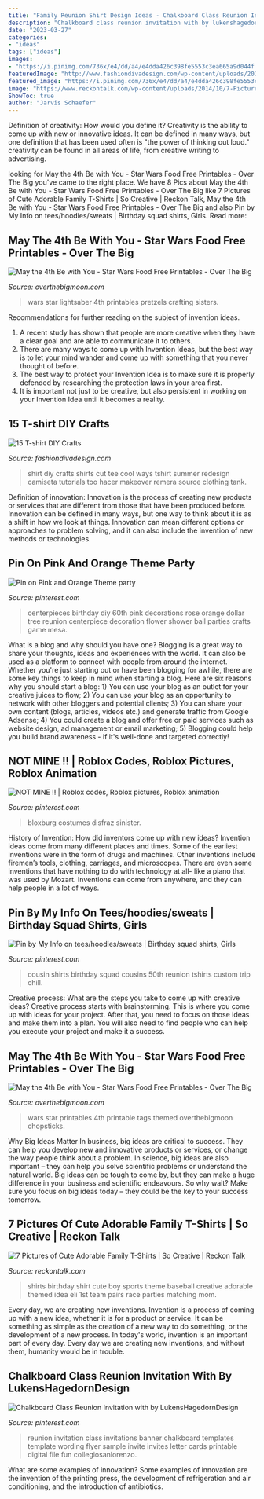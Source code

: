 ```yaml
---
title: "Family Reunion Shirt Design Ideas - Chalkboard Class Reunion Invitation With By Lukenshagedorndesign"
description: "Chalkboard class reunion invitation with by lukenshagedorndesign"
date: "2023-03-27"
categories:
- "ideas"
tags: ["ideas"]
images:
- "https://i.pinimg.com/736x/e4/dd/a4/e4dda426c398fe5553c3ea665a9d044f.jpg"
featuredImage: "http://www.fashiondivadesign.com/wp-content/uploads/2013/08/enhanced-buzz-26842-1368417982-9.jpg"
featured_image: "https://i.pinimg.com/736x/e4/dd/a4/e4dda426c398fe5553c3ea665a9d044f.jpg"
image: "https://www.reckontalk.com/wp-content/uploads/2014/10/7-Pictures-of-Cute-Adorable-Family-T-Shirts-So-Creative-1.jpg"
ShowToc: true
author: "Jarvis Schaefer"
---
```



Definition of creativity: How would you define it?
Creativity is the ability to come up with new or innovative ideas. It can be defined in many ways, but one definition that has been used often is "the power of thinking out loud." creativity can be found in all areas of life, from creative writing to advertising.

	

		
looking for May the 4th Be with You - Star Wars Food Free Printables - Over The Big you've came to the right place. We have 8 Pics about May the 4th Be with You - Star Wars Food Free Printables - Over The Big like 7 Pictures of Cute Adorable Family T-Shirts | So Creative | Reckon Talk, May the 4th Be with You - Star Wars Food Free Printables - Over The Big and also Pin by My Info on tees/hoodies/sweats | Birthday squad shirts, Girls. Read more:
		
    
## May The 4th Be With You - Star Wars Food Free Printables - Over The Big

<img loading=lazy src="http://overthebigmoon.com/wp-content/uploads/2015/04/star-wars-lightsaber-pretzels1.jpg" onerror="this.onerror=null;this.src='https://tse4.mm.bing.net/th?id=OIP.1aJSsBKtkT-F9wxWpej0QAHaKL&amp;pid=15.1';" alt="May the 4th Be with You - Star Wars Food Free Printables - Over The Big">

_Source: overthebigmoon.com_

>wars star lightsaber 4th printables pretzels crafting sisters. 

	

Recommendations for further reading on the subject of invention ideas.
1. A recent study has shown that people are more creative when they have a clear goal and are able to communicate it to others.
2. There are many ways to come up with Invention Ideas, but the best way is to let your mind wander and come up with something that you never thought of before. 
3. The best way to protect your Invention Idea is to make sure it is properly defended by researching the protection laws in your area first. 
4. It is important not just to be creative, but also persistent in working on your Invention Idea until it becomes a reality.

    
## 15 T-shirt DIY Crafts

<img loading=lazy src="http://www.fashiondivadesign.com/wp-content/uploads/2013/08/enhanced-buzz-26842-1368417982-9.jpg" onerror="this.onerror=null;this.src='https://tse2.mm.bing.net/th?id=OIP.JT6h5KcuZi2L6WR2jAL8zgHaO3&amp;pid=15.1';" alt="15 T-shirt DIY Crafts">

_Source: fashiondivadesign.com_

>shirt diy crafts shirts cut tee cool ways tshirt summer redesign camiseta tutorials too hacer makeover remera source clothing tank. 

	

Definition of innovation:
Innovation is the process of creating new products or services that are different from those that have been produced before. Innovation can be defined in many ways, but one way to think about it is as a shift in how we look at things. Innovation can mean different options or approaches to problem solving, and it can also include the invention of new methods or technologies.

    
## Pin On Pink And Orange Theme Party

<img loading=lazy src="https://i.pinimg.com/736x/24/ce/8c/24ce8cf03b6a09562682b91a7d8b90c2--reunion-centerpieces-diy-centerpieces.jpg" onerror="this.onerror=null;this.src='https://tse1.mm.bing.net/th?id=OIP.t9kZPybWQfXl2-Mxt9_ZoQHaNK&amp;pid=15.1';" alt="Pin on Pink and Orange Theme party">

_Source: pinterest.com_

>centerpieces birthday diy 60th pink decorations rose orange dollar tree reunion centerpiece decoration flower shower ball parties crafts game mesa. 

	

What is a blog and why should you have one?
Blogging is a great way to share your thoughts, ideas and experiences with the world. It can also be used as a platform to connect with people from around the internet. Whether you're just starting out or have been blogging for awhile, there are some key things to keep in mind when starting a blog. Here are six reasons why you should start a blog: 1) You can use your blog as an outlet for your creative juices to flow; 2) You can use your blog as an opportunity to network with other bloggers and potential clients; 3) You can share your own content (blogs, articles, videos etc.) and generate traffic from Google Adsense; 4) You could create a blog and offer free or paid services such as website design, ad management or email marketing; 5) Blogging could help you build brand awareness - if it's well-done and targeted correctly!

    
## NOT MINE !! | Roblox Codes, Roblox Pictures, Roblox Animation

<img loading=lazy src="https://i.pinimg.com/736x/e4/dd/a4/e4dda426c398fe5553c3ea665a9d044f.jpg" onerror="this.onerror=null;this.src='https://tse2.mm.bing.net/th?id=OIP.iilf4hNT8cgMF83vaUZicwHaIH&amp;pid=15.1';" alt="NOT MINE !! | Roblox codes, Roblox pictures, Roblox animation">

_Source: pinterest.com_

>bloxburg costumes disfraz sinister. 

	

History of Invention: How did inventors come up with new ideas?
Invention ideas come from many different places and times. Some of the earliest inventions were in the form of drugs and machines. Other inventions include firemen’s tools, clothing, carriages, and microscopes. There are even some inventions that have nothing to do with technology at all- like a piano that was used by Mozart. Inventions can come from anywhere, and they can help people in a lot of ways.

    
## Pin By My Info On Tees/hoodies/sweats | Birthday Squad Shirts, Girls

<img loading=lazy src="https://i.pinimg.com/736x/95/77/66/9577669f99137b58e1e6c2a9c7a12892.jpg" onerror="this.onerror=null;this.src='https://tse4.mm.bing.net/th?id=OIP.usx-tPV_CmOFBgvm_I8ZgAHaI1&amp;pid=15.1';" alt="Pin by My Info on tees/hoodies/sweats | Birthday squad shirts, Girls">

_Source: pinterest.com_

>cousin shirts birthday squad cousins 50th reunion tshirts custom trip chill. 

	

Creative process: What are the steps you take to come up with creative ideas?
Creative process starts with brainstorming. This is where you come up with ideas for your project. After that, you need to focus on those ideas and make them into a plan. You will also need to find people who can help you execute your project and make it a success.

    
## May The 4th Be With You - Star Wars Food Free Printables - Over The Big

<img loading=lazy src="https://overthebigmoon.com/wp-content/uploads/2015/04/star-wars-foods9.jpg" onerror="this.onerror=null;this.src='https://tse2.mm.bing.net/th?id=OIP.OCbWIrTrG1mpRxbja2_NVQHaLH&amp;pid=15.1';" alt="May the 4th Be with You - Star Wars Food Free Printables - Over The Big">

_Source: overthebigmoon.com_

>wars star printables 4th printable tags themed overthebigmoon chopsticks. 

	

Why Big Ideas Matter
In business, big ideas are critical to success. They can help you develop new and innovative products or services, or change the way people think about a problem. In science, big ideas are also important – they can help you solve scientific problems or understand the natural world.
Big ideas can be tough to come by, but they can make a huge difference in your business and scientific endeavours. So why wait? Make sure you focus on big ideas today – they could be the key to your success tomorrow.

    
## 7 Pictures Of Cute Adorable Family T-Shirts | So Creative | Reckon Talk

<img loading=lazy src="https://www.reckontalk.com/wp-content/uploads/2014/10/7-Pictures-of-Cute-Adorable-Family-T-Shirts-So-Creative-1.jpg" onerror="this.onerror=null;this.src='https://tse3.mm.bing.net/th?id=OIP.fjmnl3OryGXDWJPX9Vg7jQHaJ4&amp;pid=15.1';" alt="7 Pictures of Cute Adorable Family T-Shirts | So Creative | Reckon Talk">

_Source: reckontalk.com_

>shirts birthday shirt cute boy sports theme baseball creative adorable themed idea eli 1st team pairs race parties matching mom. 

	

Every day, we are creating new inventions.
Invention is a process of coming up with a new idea, whether it is for a product or service. It can be something as simple as the creation of a new way to do something, or the development of a new process. In today's world, invention is an important part of every day. Every day we are creating new inventions, and without them, humanity would be in trouble.

    
## Chalkboard Class Reunion Invitation With By LukensHagedornDesign

<img loading=lazy src="https://i.pinimg.com/736x/e8/0f/e7/e80fe7189412a36781fd5e23668b01d1--class-reunion-invitations-high-school-reunion-invitation.jpg" onerror="this.onerror=null;this.src='https://tse4.mm.bing.net/th?id=OIP.Czw5-SxGtpvkgQTaT1sGqgHaKX&amp;pid=15.1';" alt="Chalkboard Class Reunion Invitation with by LukensHagedornDesign">

_Source: pinterest.com_

>reunion invitation class invitations banner chalkboard templates template wording flyer sample invite invites letter cards printable digital file fun collegiosanlorenzo. 

	

What are some examples of innovation?
Some examples of innovation are the invention of the printing press, the development of refrigeration and air conditioning, and the introduction of antibiotics.

